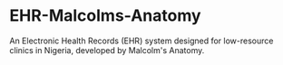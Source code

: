 # EHR-Malcolms-Anatomy
An Electronic Health Records (EHR) system designed for low-resource clinics in Nigeria, developed by Malcolm's Anatomy.
